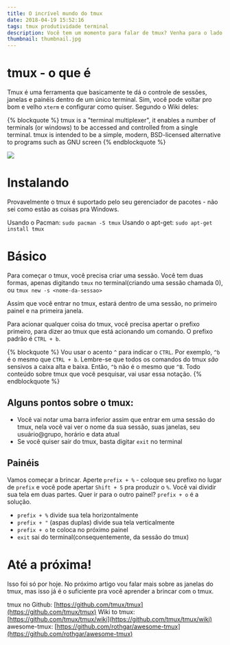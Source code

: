 ```yaml
---
title: O incrível mundo do tmux
date: 2018-04-19 15:52:16
tags: tmux produtividade terminal
description: Você tem um momento para falar de tmux? Venha para o lado negro da força e aumente sua produtividade!
thumbnail: thumbnail.jpg
---
```


# tmux - o que é

Tmux é uma ferramenta que basicamente te dá o controle de sessões, janelas e painéis dentro de um único terminal. Sim, você pode voltar pro bom 
e velho `xterm` e configurar como quiser. Segundo o Wiki deles:

{% blockquote %}
tmux is a "terminal multiplexer", it enables a number of terminals (or windows)
to be accessed and controlled from a single terminal. tmux is intended to be a
simple, modern, BSD-licensed alternative to programs such as GNU screen
{% endblockquote %}

![](tmux.gif)

# Instalando

Provavelmente o tmux é suportado pelo seu gerenciador de pacotes - não sei como estão as coisas pra Windows.

Usando o Pacman: `sudo pacman -S tmux`
Usando o apt-get: `sudo apt-get install tmux`

# Básico

Para começar o tmux, você precisa criar uma sessão. Você tem duas formas, apenas digitando `tmux` no terminal(criando uma sessão chamada 0), ou `tmux new -s <nome-da-sessao>`

Assim que você entrar no tmux, estará dentro de uma sessão, no primeiro painel e na primeira janela.

Para acionar qualquer coisa do tmux, você precisa apertar o prefixo primeiro, para dizer ao tmux que está acionando um comando. O prefixo 
padrão é `CTRL + b`.

{% blockquote %}
Vou usar o acento `^` para indicar o `CTRL`. Por exemplo, `^b` é o mesmo que `CTRL + b`. Lembre-se que todos os comandos do tmux *são* sensivos 
a caixa alta e baixa. Então, `^b` não é o mesmo que `^B`. Todo conteúdo sobre tmux que você pesquisar, vai usar essa notação.
{% endblockquote %}

## Alguns pontos sobre o tmux:

- Você vai notar uma barra inferior assim que entrar em uma sessão do tmux, nela você vai ver o nome da sua sessão, suas janelas, seu 
usuário@grupo, horário e data atual
- Se você quiser sair do tmux, basta digitar `exit` no terminal

## Painéis

Vamos começar a brincar. Aperte `prefix + %` - coloque seu prefixo no lugar de `prefix` e você pode apertar `Shift + 5` pra produzir o `%`. 
Você vai dividir sua tela em duas partes. Quer ir para o outro painel? `prefix + o` é a solução.

- `prefix + %` divide sua tela horizontalmente
- `prefix + "` (aspas duplas) divide sua tela verticalmente
- `prefix + o` te coloca no próximo painel
- `exit` sai do terminal(consequentemente, da sessão do tmux)

# Até a próxima!

Isso foi só por hoje. No próximo artigo vou falar mais sobre as janelas do tmux, mas isso já é o suficiente pra você aprender a brincar com o tmux.

tmux no Github: [https://github.com/tmux/tmux](https://github.com/tmux/tmux)
Wiki to tmux: [https://github.com/tmux/tmux/wiki](https://github.com/tmux/tmux/wiki)
awesome-tmux: [https://github.com/rothgar/awesome-tmux](https://github.com/rothgar/awesome-tmux)
